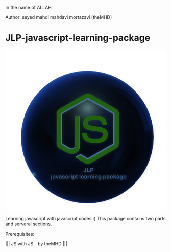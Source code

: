 ﻿In the name of ALLAH

Author:  seyed mahdi mahdavi mortazavi (theMHD)
# JLP-javascript-learning-package

![JLP-javascript learning package /// by theMHD](JLPlogo.png)

Learning javascript with javascript codes :)
This package contains two parts and serveral sections.

Prerequisites:

||| JS with JS - by theMHD |||